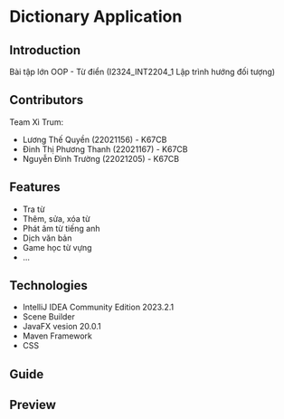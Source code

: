 # Dictionary Application

## Introduction
Bài tập lớn OOP - Từ điển (I2324_INT2204_1 Lập trình hướng đối tượng)

## Contributors  
  Team Xì Trum:
  - Lương Thế Quyền (22021156) - K67CB
  - Đinh Thị Phương Thanh (22021167) - K67CB
  - Nguyễn Đình Trường (22021205) - K67CB

## Features
  - Tra từ
  - Thêm, sửa, xóa từ
  - Phát âm từ tiếng anh
  - Dịch văn bản
  - Game học từ vựng
  - ...

## Technologies
  - IntelliJ IDEA Community Edition 2023.2.1
  - Scene Builder
  - JavaFX vesion 20.0.1
  - Maven Framework
  - CSS

## Guide


## Preview
